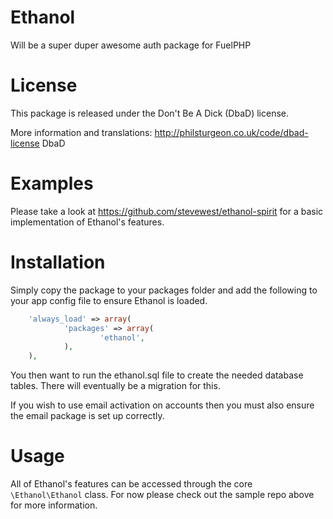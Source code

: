 Ethanol
=======

Will be a super duper awesome auth package for FuelPHP

License
=======

This package is released under the Don't Be A Dick (DbaD) license.

More information and translations:
http://philsturgeon.co.uk/code/dbad-license DbaD

Examples
========

Please take a look at https://github.com/stevewest/ethanol-spirit for a basic
implementation of Ethanol's features.

Installation
============

Simply copy the package to your packages folder and add the following to your
app config file to ensure Ethanol is loaded.

```php
    'always_load' => array(
            'packages' => array(
                    'ethanol',
            ),
    ),
```

You then want to run the ethanol.sql file to create the needed database tables.
There will eventually be a migration for this.

If you wish to use email activation on accounts then you must also ensure the
email package is set up correctly.

Usage
=====

All of Ethanol's features can be accessed through the core `\Ethanol\Ethanol`
class. For now please check out the sample repo above for more information.
